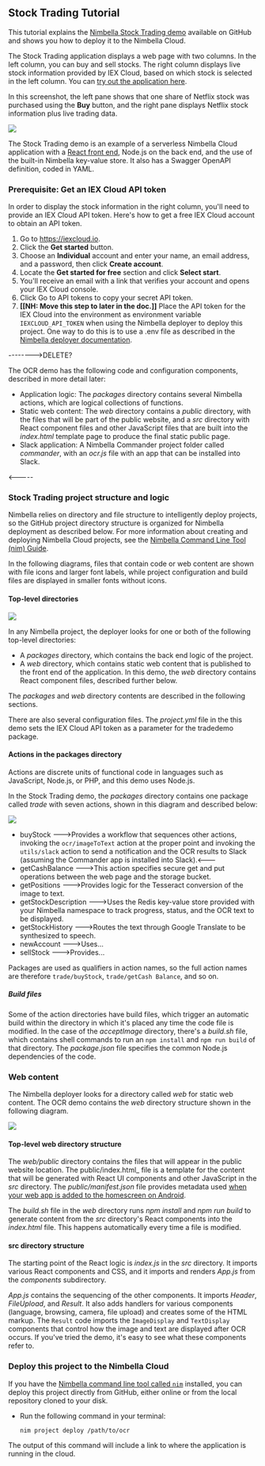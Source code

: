 ## Stock Trading Tutorial

This tutorial explains the [Nimbella Stock Trading demo](https://github.com/nimbella/demo-projects/tree/master/trade) available on GitHub and shows you how to deploy it to the Nimbella Cloud.

The Stock Trading application displays a web page with two columns. In the left column, you can buy and sell stocks. The right column displays live stock information provided by IEX Cloud, based on which stock is selected in the left column.  You can [try out the application here](https://ocrdemo-apigcp.nimbella.io).

In this screenshot, the left pane shows that one share of Netflix stock was purchased using the **Buy** button, and the right pane displays Netflix stock information plus live trading data.

![](assets/tradetutorial-ce8499c0.png)

The Stock Trading demo is an example of a serverless Nimbella Cloud application with a [React front end](https://reactjs.org), Node.js on the back end, and the use of the built-in Nimbella key-value store. It also has a Swagger OpenAPI definition, coded in YAML.

### Prerequisite: Get an IEX Cloud API token

In order to display the stock information in the right column, you'll need to provide an IEX Cloud API token. Here's how to get a free IEX Cloud account to obtain an API token.

  1. Go to <https://iexcloud.io>.
  2. Click the **Get started** button.
  3. Choose an **Individual** account and enter your name, an email address, and a password, then click **Create account**.
  4. Locate the **Get started for free** section and click **Select start**.
  5. You'll receive an email with a link that verifies your account and opens your IEX Cloud console.
  6. Click Go to API tokens to copy your secret API token.
  7. **[[NH: Move this step to later in the doc.]]** Place the API token for the IEX Cloud into the environment as environment variable `IEXCLOUD_API_TOKEN` when using the Nimbella deployer to deploy this project. One way to do this is to use a .env file as described in the [Nimbella deployer documentation](https://nimbella.io/downloads/nim/nim.html#symbolic-variables).

-------->DELETE?

The OCR demo has the following code and configuration components, described in more detail later:

- Application logic: The _packages_ directory contains several Nimbella actions, which are logical collections of functions.
- Static web content: The _web_ directory contains a _public_ directory, with the files that will be part of the public website, and a _src_ directory with React component files and other JavaScript files that are built into the _index.html_ template page to produce the final static public page.
- Slack application: A Nimbella Commander project folder called _commander_, with an _ocr.js_ file with an app that can be installed into Slack.

<-----


### Stock Trading project structure and logic

Nimbella relies on directory and file structure to intelligently deploy projects, so the GitHub project directory structure is organized for Nimbella deployment as described below. For more information about creating and deploying Nimbella Cloud projects, see the [Nimbella Command Line Tool (nim) Guide](https://nimbella.io/downloads/nim/nim.html).

In the following diagrams, files that contain code or web content are shown with file icons and larger font labels, while project configuration and build files are displayed in smaller fonts without icons.

#### Top-level directories

![](assets/tradetutorial-f8d05b40.svg)

In any Nimbella project, the deployer looks for one or both of the following top-level directories:

- A _packages_ directory, which contains the back end logic of the project.
- A _web_ directory, which contains static web content that is published to the front end of the application. In this demo, the _web_ directory contains React component files, described further below.

The _packages_ and _web_ directory contents are described in the following sections.

There are also several configuration files. The _project.yml_ file in the this demo sets the IEX Cloud API token as a parameter for the tradedemo package.

#### Actions in the packages directory

Actions are discrete units of functional code in languages such as JavaScript, Node.js, or PHP, and this demo uses Node.js.

In the Stock Trading demo, the _packages_ directory contains one package called _trade_ with seven actions, shown in this diagram and described below:

![](assets/tradetutorial-5c73f3d0.svg)

  * buyStock
  --->Provides a workflow that sequences other actions, invoking the `ocr/imageToText` action at the proper point and invoking the `utils/slack` action to send a notification and the OCR results to Slack (assuming the Commander app is installed into Slack).<---
  * getCashBalance
  --->This action specifies secure get and put operations between the web page and the storage bucket.
  * getPositions
  --->Provides logic for the Tesseract conversion of the image to text.
  * getStockDescription
  --->Uses the Redis key-value store provided with your Nimbella namespace to track progress, status, and the OCR text to be displayed.
  * getStockHistory
  --->Routes the text through Google Translate to be synthesized to speech.
  * newAccount
  --->Uses...
  * sellStock
  --->Provides...

Packages are used as qualifiers in action names, so the full action names are therefore `trade/buyStock`, `trade/getCash Balance`, and so on.

##### Build files
Some of the action directories have build files, which trigger an automatic build within the directory in which it's placed any time the code file is modified. In the case of the _acceptImage_ directory, there's a _build.sh_ file, which contains shell commands to run an `npm install` and `npm run build` of that directory. The _package.json_ file specifies the common Node.js dependencies of the code.

### Web content
The Nimbella deployer looks for a directory called _web_ for static web content. The OCR demo contains the  _web_ directory structure shown in the following diagram.

![](assets/tradetutorial-e76ea71f.svg)

#### Top-level web directory structure

The _web/public_ directory contains the files that will appear in the public website location. The public/index.html_ file is a template for the content that will be generated with React UI components and other JavaScript in the _src_ directory. The _public/manifest.json_ file provides metadata used [when your web app is added to the homescreen on Android](https://developers.google.com/web/fundamentals/web-app-manifest/).

The _build.sh_ file in the _web_ directory runs _npm install_ and _npm run build_ to generate content from the _src_ directory's React components into the _index.html_ file. This happens automatically every time a file is modified.

#### src directory structure

The starting point of the React logic is _index.js_ in the _src_ directory. It imports various React components and CSS, and it imports and renders _App.js_ from the _components_ subdirectory.

_App.js_ contains the sequencing of the other components. It imports _Header_, _FileUpload_, and _Result_. It also adds handlers for various components (language, browsing, camera, file upload) and creates some of the HTML markup. The `Result` code imports the `ImageDisplay` and `TextDisplay` components that control how the image and text are displayed after OCR occurs. If you've tried the demo, it's easy to see what these components refer to.

### Deploy this project to the Nimbella Cloud
If you have the [Nimbella command line tool called `nim`](https://nimbella.io/downloads/nim/nim.html#install-the-nimbella-command-line-tool-nim) installed, you can deploy this project directly from GitHub, either online or from the local repository  cloned to your  disk.

- Run the following command in your terminal:

   `nim project deploy /path/to/ocr`

The output of this command will include a link to where the application is running in the cloud.
